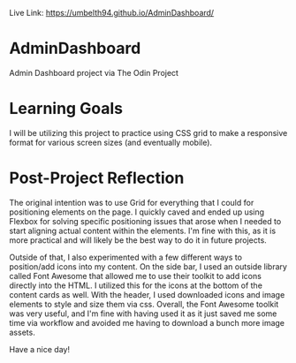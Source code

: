 Live Link:  https://umbelth94.github.io/AdminDashboard/

# AdminDashboard
Admin Dashboard project via The Odin Project

# Learning Goals
I will be utilizing this project to practice using CSS grid to make a responsive format for various screen sizes (and eventually mobile).

# Post-Project Reflection
The original intention was to use Grid for everything that I could for positioning elements on the page.  I quickly caved and ended up using Flexbox for solving specific positioning issues that arose when I needed to start aligning actual content within the elements.  I'm fine with this, as it is more practical and will likely be the best way to do it in future projects.

Outside of that, I also experimented with a few different ways to position/add icons into my content.  On the side bar, I used an outside library called Font Awesome that allowed me to use their toolkit to add icons directly into the HTML.  I utilized this for the icons at the bottom of the content cards as well.  With the header, I used downloaded icons and image elements to style and size them via css.  Overall, the Font Awesome toolkit was very useful, and I'm fine with having used it as it just saved me some time via workflow and avoided me having to download a bunch more image assets.  

Have a nice day! 

